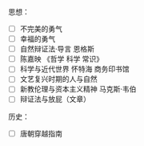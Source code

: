 思想：
- [ ] 不完美的勇气
- [ ] 幸福的勇气
- [ ] 自然辩证法·导言 恩格斯
- [ ] 陈嘉映 《哲学 科学 常识》
- [ ] 科学与近代世界 怀特海 商务印书馆
- [ ] 文艺复兴时期的人与自然
- [ ] 新教伦理与资本主义精神 马克斯·韦伯
- [ ] 辩证法与放屁（文章）

历史：
- [ ] 唐朝穿越指南